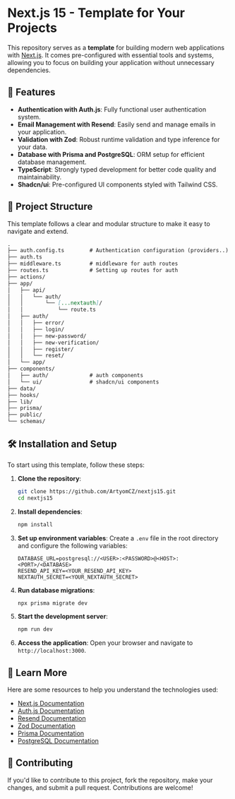 # Next.js 15 - Template for Your Projects

This repository serves as a **template** for building modern web applications with [Next.js](https://nextjs.org/). It comes pre-configured with essential tools and systems, allowing you to focus on building your application without unnecessary dependencies.

## 🚀 Features

- **Authentication with Auth.js**: Fully functional user authentication system.
- **Email Management with Resend**: Easily send and manage emails in your application.
- **Validation with Zod**: Robust runtime validation and type inference for your data.
- **Database with Prisma and PostgreSQL**: ORM setup for efficient database management.
- **TypeScript**: Strongly typed development for better code quality and maintainability.
- **Shadcn/ui**: Pre-configured UI components styled with Tailwind CSS.

## 📂 Project Structure

This template follows a clear and modular structure to make it easy to navigate and extend.

```markdown
.
├── auth.config.ts        # Authentication configuration (providers..)
├── auth.ts
├── middleware.ts         # middleware for auth routes
├── routes.ts             # Setting up routes for auth
├── actions/
├── app/
│   ├── api/
│   │   └── auth/
│   │       └── [...nextauth]/
│   │           └── route.ts
│   ├── auth/
│   │   ├── error/
│   │   ├── login/
│   │   ├── new-password/
│   │   ├── new-verification/
│   │   ├── register/
│   │   └── reset/
│   └── app/
├── components/
│   ├── auth/             # auth components
│   └── ui/               # shadcn/ui components
├── data/
├── hooks/
├── lib/
├── prisma/
├── public/
└── schemas/
```

## 🛠️ Installation and Setup

To start using this template, follow these steps:

1. **Clone the repository**:
   ```bash
   git clone https://github.com/ArtyomCZ/nextjs15.git
   cd nextjs15
   ```

2. **Install dependencies**:
   ```bash
   npm install
   ```

3. **Set up environment variables**:
   Create a `.env` file in the root directory and configure the following variables:
   ```env
   DATABASE_URL=postgresql://<USER>:<PASSWORD>@<HOST>:<PORT>/<DATABASE>
   RESEND_API_KEY=<YOUR_RESEND_API_KEY>
   NEXTAUTH_SECRET=<YOUR_NEXTAUTH_SECRET>
   ```

4. **Run database migrations**:
   ```bash
   npx prisma migrate dev
   ```

5. **Start the development server**:
   ```bash
   npm run dev
   ```

6. **Access the application**:
   Open your browser and navigate to `http://localhost:3000`.

## 📖 Learn More

Here are some resources to help you understand the technologies used:

- [Next.js Documentation](https://nextjs.org/docs)
- [Auth.js Documentation](https://authjs.dev/)
- [Resend Documentation](https://resend.com/docs)
- [Zod Documentation](https://zod.dev/)
- [Prisma Documentation](https://www.prisma.io/docs/)
- [PostgreSQL Documentation](https://www.postgresql.org/docs/)

## 🤝 Contributing

If you'd like to contribute to this project, fork the repository, make your changes, and submit a pull request. Contributions are welcome!